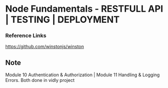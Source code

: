 # Node Fundamentals - RESTFULL API | TESTING | DEPLOYMENT

### Reference Links

https://github.com/winstonjs/winston

## Note

Module 10 Authentication & Authorization | 
Module 11 Handling & Logging Errors.
Both done in vidly project
